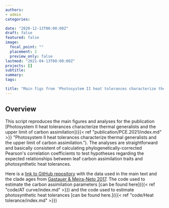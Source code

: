 ```yaml
---
authors:
- admin
categories:

date: "2020-12-13T00:00:00Z"
draft: false
featured: false
image:
  focal_point: ""
  placement: 2
  preview_only: false
lastmod: "2021-04-13T00:00:00Z"
projects: []
subtitle: 
summary: 
tags:

title: "Main figs from 'Photosystem II heat tolerances characterize thermal generalists' publication "
---
```


## Overview
This script reproduces the main figures and analyses for the publication [Photosystem II heat tolerances characterize thermal generalists and the upper limit of carbon assimilation]({{< ref "publication/PCE.2021/index.md" >}} "Photosystem II heat tolerances characterize thermal generalists and the upper limit of carbon assimilation."). The analyses are straightforward and basically consistent of calculating phylogenetically-corrected Pearson's correlation coefficients to test hypotheses regarding the expected relationships between leaf carbon assimilation traits and photosynthetic heat tolerances. 


Here is a [link to GitHub repository](https://github.com/tmoreperez/PCE.figures) with the data used in the main text and the clade ages from [Gastauer & Meira-Neto 2017](https://www.scielo.br/scielo.php?pid=S0102-33062017000200191&script=sci_abstract). The code used to estimate the carbon assimilation parameters [can be found here]({{< ref "code/AT curve/index.md" >}}) and the code used to estimate photosynthetic heat tolerances [can be found here.]({{< ref "code/Heat tolerance/index.md" >}}) 

<br><br><br>


